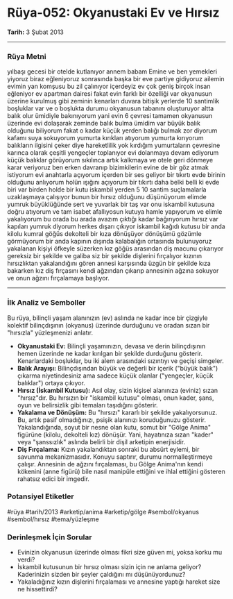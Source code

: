 # Rüya-052: Okyanustaki Ev ve Hırsız
**Tarih:** 3 Şubat 2013

---
### Rüya Metni

yılbaşı gecesi bir otelde kutlanıyor annem babam Emine ve ben yemekleri yiyoruz biraz eğleniyoruz sonrasında başka bir eve partiye gidiyoruz ailemin evimin yan komşusu bu zil çalınıyor içerdeyiz ev çok geniş birçok insan eğleniyor ev apartman dairesi fakat evin farklı bir özelliği var okyanusun üzerine kurulmuş gibi zeminin kenarları duvara bitişik yerlerde 10 santimlik boşluklar var ve o boşlukta durumu okyanusun tabanını oluşturuyor altta balık olur ümidiyle bakınıyorum yani evin 6 çevresi tamamen okyanusun üzerinde evi dolaşarak zeminde balık bulma ümidim var büyük balık olduğunu biliyorum fakat o kadar küçük yerden balığı bulmak zor diyorum kafamı suya sokuyorum yumurta kırıkları atıyorum yumurta kırıyorum balıkların ilgisini çeker diye hareketlilik yok kırdığım yumurtaların çevresine karınca olarak çeşitli yengeçler toplanıyor evi dolanmaya devam ediyorum küçük balıklar görüyorum sıkılınca artık kalkmaya ve otele geri dönmeye karar veriyoruz ben erken davranıp bizimkilerin evine de bir göz atmak istiyorum evi anahtarla açıyorum içerden bir ses geliyor bir tıkırtı evde birinin olduğunu anlıyorum holün ışığını açıyorum bir tıkırtı daha belki belli ki evde biri var birden holde bir kutu iskambil yerden 5 10 santim suçlamalarla uzaklaşmaya çalışıyor bunun bir hırsız olduğunu düşünüyorum elimde yumruk büyüklüğünde sert ve yuvarlak bir taş var onu iskambil kutusuna doğru atıyorum ve tam isabet afallıyosun kutuya hamle yapıyorum ve elimle yakalıyorum bu orada bu arada avazım çıktığı kadar bağırıyorum hırsız var kapıları yumruk diyorum herkes dışarı çıkıyor iskambil kağıdı kutusu bir anda kilolu kumral göğüs dekolteli bir kıza dönüşüyor dönüşümü gözümle görmüyorum bir anda kapının dışında kalabalığın ortasında bulunuyoruz yakalanan kişiyi öfkeyle süzerken kız göğüs arasından diş macunu çıkarıyor gereksiz bir şekilde ve galiba siz bir şekilde dişlerini fırçalıyor kızının hırsızlıktan yakalandığını gören annesi karşısında üzgün bir şekilde kıza bakarken kız diş fırçasını kendi ağzından çıkarıp annesinin ağzına sokuyor ve onun ağzını fırçalamaya başlıyor.

---
### İlk Analiz ve Semboller

Bu rüya, bilinçli yaşam alanınızın (ev) aslında ne kadar ince bir çizgiyle kolektif bilinçdışının (okyanus) üzerinde durduğunu ve oradan sızan bir "hırsızla" yüzleşmenizi anlatır.

* **Okyanustaki Ev:** Bilinçli yaşamınızın, devasa ve derin bilinçdışının hemen üzerinde ne kadar kırılgan bir şekilde durduğunu gösterir. Kenarlardaki boşluklar, bu iki alem arasındaki sızıntıyı ve geçişi simgeler.
* **Balık Arayışı:** Bilinçdışından büyük ve değerli bir içerik ("büyük balık") çıkarma niyetindesiniz ama sadece küçük olanlar ("yengeçler, küçük balıklar") ortaya çıkıyor.
* **Hırsız (İskambil Kutusu):** Asıl olay, sizin kişisel alanınıza (eviniz) sızan "hırsız"dır. Bu hırsızın bir "iskambil kutusu" olması, onun kader, şans, oyun ve belirsizlik gibi temaları taşıdığını gösterir.
* **Yakalama ve Dönüşüm:** Bu "hırsızı" kararlı bir şekilde yakalıyorsunuz. Bu, artık pasif olmadığınızı, psişik alanınızı koruduğunuzu gösterir. Yakalandığında, soyut bir nesne olan kutu, somut bir "Gölge Anima" figürüne (kilolu, dekolteli kız) dönüşür. Yani, hayatınıza sızan "kader" veya "şanssızlık" aslında belirli bir dişil arketipin enerjisidir.
* **Diş Fırçalama:** Kızın yakalandıktan sonraki bu absürt eylemi, bir savunma mekanizmasıdır. Konuyu saptırır, durumu normalleştirmeye çalışır. Annesinin de ağzını fırçalaması, bu Gölge Anima'nın kendi kökenini (anne figürü) bile nasıl manipüle ettiğini ve ihlal ettiğini gösteren rahatsız edici bir imgedir.

### Potansiyel Etiketler
#rüya #tarih/2013 #arketip/anima #arketip/gölge #sembol/okyanus #sembol/hırsız #tema/yüzleşme

### Derinleşmek İçin Sorular
* Evinizin okyanusun üzerinde olması fikri size güven mi, yoksa korku mu verdi?
* İskambil kutusunun bir hırsız olması sizin için ne anlama geliyor? Kaderinizin sizden bir şeyler çaldığını mı düşünüyordunuz?
* Yakaladığınız kızın dişlerini fırçalaması ve annesine yaptığı hareket size ne hissettirdi?